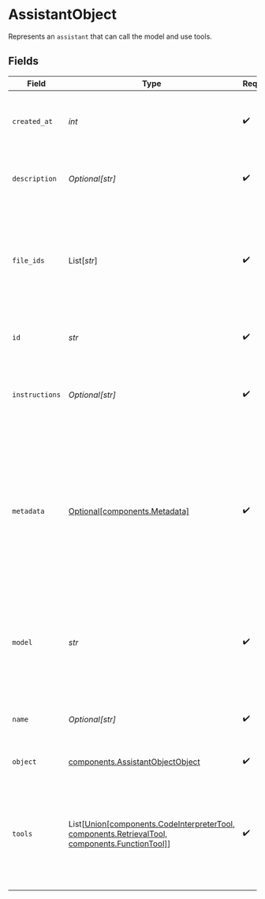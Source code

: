 # AssistantObject

Represents an `assistant` that can call the model and use tools.


## Fields

| Field                                                                                                                                                                                                                                                       | Type                                                                                                                                                                                                                                                        | Required                                                                                                                                                                                                                                                    | Description                                                                                                                                                                                                                                                 |
| ----------------------------------------------------------------------------------------------------------------------------------------------------------------------------------------------------------------------------------------------------------- | ----------------------------------------------------------------------------------------------------------------------------------------------------------------------------------------------------------------------------------------------------------- | ----------------------------------------------------------------------------------------------------------------------------------------------------------------------------------------------------------------------------------------------------------- | ----------------------------------------------------------------------------------------------------------------------------------------------------------------------------------------------------------------------------------------------------------- |
| `created_at`                                                                                                                                                                                                                                                | *int*                                                                                                                                                                                                                                                       | :heavy_check_mark:                                                                                                                                                                                                                                          | The Unix timestamp (in seconds) for when the assistant was created.                                                                                                                                                                                         |
| `description`                                                                                                                                                                                                                                               | *Optional[str]*                                                                                                                                                                                                                                             | :heavy_check_mark:                                                                                                                                                                                                                                          | The description of the assistant. The maximum length is 512 characters.<br/>                                                                                                                                                                                |
| `file_ids`                                                                                                                                                                                                                                                  | List[*str*]                                                                                                                                                                                                                                                 | :heavy_check_mark:                                                                                                                                                                                                                                          | A list of [file](/docs/api-reference/files) IDs attached to this assistant. There can be a maximum of 20 files attached to the assistant. Files are ordered by their creation date in ascending order.<br/>                                                 |
| `id`                                                                                                                                                                                                                                                        | *str*                                                                                                                                                                                                                                                       | :heavy_check_mark:                                                                                                                                                                                                                                          | The identifier, which can be referenced in API endpoints.                                                                                                                                                                                                   |
| `instructions`                                                                                                                                                                                                                                              | *Optional[str]*                                                                                                                                                                                                                                             | :heavy_check_mark:                                                                                                                                                                                                                                          | The system instructions that the assistant uses. The maximum length is 32768 characters.<br/>                                                                                                                                                               |
| `metadata`                                                                                                                                                                                                                                                  | [Optional[components.Metadata]](../../models/components/metadata.md)                                                                                                                                                                                        | :heavy_check_mark:                                                                                                                                                                                                                                          | Set of 16 key-value pairs that can be attached to an object. This can be useful for storing additional information about the object in a structured format. Keys can be a maximum of 64 characters long and values can be a maxium of 512 characters long.<br/> |
| `model`                                                                                                                                                                                                                                                     | *str*                                                                                                                                                                                                                                                       | :heavy_check_mark:                                                                                                                                                                                                                                          | ID of the model to use. You can use the [List models](/docs/api-reference/models/list) API to see all of your available models, or see our [Model overview](/docs/models/overview) for descriptions of them.<br/>                                           |
| `name`                                                                                                                                                                                                                                                      | *Optional[str]*                                                                                                                                                                                                                                             | :heavy_check_mark:                                                                                                                                                                                                                                          | The name of the assistant. The maximum length is 256 characters.<br/>                                                                                                                                                                                       |
| `object`                                                                                                                                                                                                                                                    | [components.AssistantObjectObject](../../models/components/assistantobjectobject.md)                                                                                                                                                                        | :heavy_check_mark:                                                                                                                                                                                                                                          | The object type, which is always `assistant`.                                                                                                                                                                                                               |
| `tools`                                                                                                                                                                                                                                                     | List[[Union[components.CodeInterpreterTool, components.RetrievalTool, components.FunctionTool]](../../models/components/tools.md)]                                                                                                                          | :heavy_check_mark:                                                                                                                                                                                                                                          | A list of tool enabled on the assistant. There can be a maximum of 128 tools per assistant. Tools can be of types `code_interpreter`, `retrieval`, or `function`.<br/>                                                                                      |